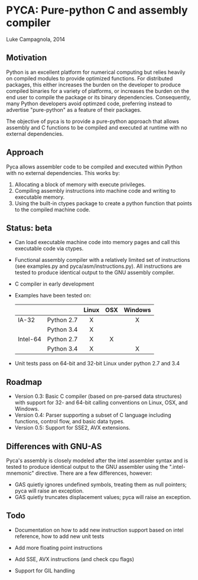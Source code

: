 PYCA: Pure-python C and assembly compiler
=========================================

Luke Campagnola, 2014


Motivation
----------

Python is an excellent platform for numerical computing but relies
heavily on compiled modules to provide optimized functions. For 
distributed packages, this either increases the burden on the developer
to produce compiled binaries for a variety of platforms, or increases
the burden on the end user to compile the package or its binary 
dependencies. Consequently, many Python developers avoid optimzed
code, preferring instead to advertise "pure-python" as a feature
of their packages.

The objective of pyca is to provide a pure-python approach that
allows assembly and C functions to be compiled and executed at runtime
with no external dependencies. 


Approach
--------

Pyca allows assembler code to be compiled and executed within Python 
with no external dependencies. This works by:

1. Allocating a block of memory with execute privileges.
2. Compiling assembly instructions into machine code and writing to
   executable memory. 
3. Using the built-in ctypes package to create a python function that
   points to the compiled machine code. 


Status: beta
------------

* Can load executable machine code into memory pages
  and call this executable code via ctypes.
* Functional assembly compiler with a relatively limited set of instructions
  (see examples.py and pyca/asm/instructions.py). All instructions
  are tested to produce identical output to the GNU assembly compiler.
* C compiler in early development 
* Examples have been tested on:

  |           |            |  Linux  |   OSX   | Windows |
  |:----------|:-----------|:-------:|:-------:|:-------:|
  |  IA-32    | Python 2.7 |    X    |         |    X    |
  |           | Python 3.4 |    X    |         |         |
  | Intel-64  | Python 2.7 |    X    |    X    |         |
  |           | Python 3.4 |    X    |         |    X    |

* Unit tests pass on 64-bit and 32-bit Linux under python 2.7 and 3.4


Roadmap
-------

* Version 0.3: Basic C compiler (based on pre-parsed data structures) with 
  support for 32- and 64-bit calling conventions on Linux, OSX, and Windows.
* Version 0.4: Parser supporting a subset of C language including functions,
  control flow, and basic data types. 
* Version 0.5: Support for SSE2, AVX extensions.


Differences with GNU-AS
-----------------------

Pyca's assembly is closely modeled after the intel assembler syntax and is
tested to produce identical output to the GNU assembler using the
".intel-mnemonic" directive. There are a few differences, however:

* GAS quietly ignores undefined symbols, treating them as null pointers;
  pyca will raise an exception.
* GAS quietly truncates displacement values; pyca will raise an exception.


Todo
----

* Documentation on how to add new instruction support based on intel reference, 
  how to add new unit tests

* Add more floating point instructions

* Add SSE, AVX instructions  (and check cpu flags)

* Support for GIL handling
